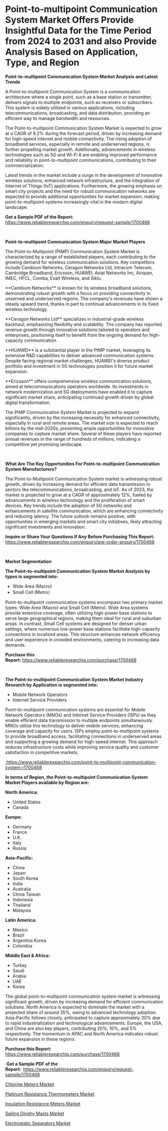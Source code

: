 <p><h1>Point-to-multipoint Communication System Market Offers Provide Insightful Data for the Time Period from 2024 to 2031 and also Provide Analysis Based on Application, Type, and Region</h1></p><p><strong>Point-to-multipoint Communication System Market Analysis and Latest Trends</strong></p>
<p><p>A Point-to-multipoint Communication System is a communication architecture where a single point, such as a base station or transmitter, delivers signals to multiple endpoints, such as receivers or subscribers. This system is widely utilized in various applications, including telecommunications, broadcasting, and data distribution, providing an efficient way to manage bandwidth and resources.</p><p>The Point-to-multipoint Communication System Market is expected to grow at a CAGR of 9.2% during the forecast period, driven by increasing demand for high-speed internet and mobile connectivity. The rising adoption of broadband services, especially in remote and underserved regions, is further propelling market growth. Additionally, advancements in wireless technologies such as 5G and Wi-Fi 6 are enabling improved performance and reliability in point-to-multipoint communications, contributing to their commercialization.</p><p>Latest trends in the market include a surge in the development of innovative wireless solutions, enhanced network infrastructure, and the integration of Internet of Things (IoT) applications. Furthermore, the growing emphasis on smart city projects and the need for robust communication networks are expected to provide additional opportunities for market expansion, making point-to-multipoint systems increasingly vital in the modern digital landscape.</p></p>
<p><strong>Get a Sample PDF of the Report:&nbsp;</strong> <a href="https://www.reliableresearchiq.com/enquiry/request-sample/1700468?utm_campaign=1611&utm_medium=2&utm_source=Github&utm_content=ia&utm_term=21102024&utm_id=point-to-multipoint-communication-system">https://www.reliableresearchiq.com/enquiry/request-sample/1700468</a></p>
<p>&nbsp;</p>
<p><strong>Point-to-multipoint Communication System Major Market Players</strong></p>
<p><p>The Point-to-Multipoint (PtMP) Communication System Market is characterized by a range of established players, each contributing to the growing demand for wireless communication solutions. Key competitors include Cambium Networks, Ceragon Networks Ltd, Intracom Telecom, Cambridge Broadband, Ericsson, HUAWEI, Aviat Networks Inc, Airspan, IMEC, HFCL, Comba, Exalt Wireless, and Siklu.</p><p>**Cambium Networks** is known for its wireless broadband solutions, demonstrating robust growth with a focus on providing connectivity in unserved and underserved regions. The company's revenues have shown a steady upward trend, thanks in part to continual advancements in its fixed wireless technology.</p><p>**Ceragon Networks Ltd** specializes in industrial-grade wireless backhaul, emphasizing flexibility and scalability. The company has reported revenue growth through innovative solutions tailored to operators and enterprises, positioning itself to benefit from the ongoing demand for high-capacity communication.</p><p>**HUAWEI** is a substantial player in the PtMP market, leveraging its extensive R&D capabilities to deliver advanced communication systems. Despite facing regional market challenges, HUAWEI's diverse product portfolio and investment in 5G technologies position it for future market expansion.</p><p>**Ericsson** offers comprehensive wireless communication solutions, aimed at telecommunications operators worldwide. Its investments in network modernization and 5G deployments have enabled it to capture significant market share, anticipating continued growth driven by global digital transformation.</p><p>The PtMP Communication System Market is projected to expand significantly, driven by the increasing necessity for enhanced connectivity, especially in rural and remote areas. The market size is expected to reach billions by the mid-2020s, presenting ample opportunities for innovative companies to capture market share. Several of these players have reported annual revenues in the range of hundreds of millions, indicating a competitive yet promising landscape.</p></p>
<p>&nbsp;</p>
<p><strong>What Are The Key Opportunities For Point-to-multipoint Communication System Manufacturers?</strong></p>
<p><p>The Point-to-Multipoint Communication System market is witnessing robust growth, driven by increasing demand for efficient data transmission in sectors like telecommunications, broadcasting, and IoT. As of 2023, the market is projected to grow at a CAGR of approximately 12%, fueled by advancements in wireless technology and the proliferation of smart devices. Key trends include the adoption of 5G networks and enhancements in satellite communication, which are enhancing connectivity and reducing latency. The future outlook remains positive, with opportunities in emerging markets and smart city initiatives, likely attracting significant investments and innovation.</p></p>
<p><strong>Inquire or Share Your Questions If Any Before Purchasing This Report:</strong> <a href="https://www.reliableresearchiq.com/enquiry/pre-order-enquiry/1700468?utm_campaign=1611&utm_medium=2&utm_source=Github&utm_content=ia&utm_term=21102024&utm_id=point-to-multipoint-communication-system">https://www.reliableresearchiq.com/enquiry/pre-order-enquiry/1700468</a></p>
<p>&nbsp;</p>
<p><strong>Market Segmentation</strong></p>
<p><strong>The Point-to-multipoint Communication System Market Analysis by types is segmented into:</strong></p>
<p><ul><li>Wide Area (Macro)</li><li>Small Cell (Metro）</li></ul></p>
<p><p>Point-to-multipoint communication systems encompass two primary market types: Wide Area (Macro) and Small Cell (Metro). Wide Area systems provide extensive coverage, often utilizing high-power base stations to serve large geographical regions, making them ideal for rural and suburban areas. In contrast, Small Cell systems are designed for denser urban settings, where numerous low-power base stations facilitate high-capacity connections in localized areas. This structure enhances network efficiency and user experience in crowded environments, catering to increasing data demands.</p></p>
<p><strong>Purchase this Report:&nbsp;</strong><a href="https://www.reliableresearchiq.com/purchase/1700468?utm_campaign=1611&utm_medium=2&utm_source=Github&utm_content=ia&utm_term=21102024&utm_id=point-to-multipoint-communication-system">https://www.reliableresearchiq.com/purchase/1700468</a></p>
<p>&nbsp;</p>
<p><strong>The Point-to-multipoint Communication System Market Industry Research by Application is segmented into:</strong></p>
<p><ul><li>Mobile Network Operators</li><li>Internet Service Providers</li></ul></p>
<p><p>Point-to-multipoint communication systems are essential for Mobile Network Operators (MNOs) and Internet Service Providers (ISPs) as they enable efficient data transmission to multiple endpoints simultaneously. MNOs utilize this technology to deliver mobile services, enhancing coverage and capacity for users. ISPs employ point-to-multipoint systems to provide broadband access, facilitating connections in underserved areas and supporting a growing demand for high-speed internet. This approach reduces infrastructure costs while improving service quality and customer satisfaction in competitive markets.</p></p>
<p><a href="https://www.reliableresearchiq.com/point-to-multipoint-communication-system-r1700468?utm_campaign=1611&utm_medium=2&utm_source=Github&utm_content=ia&utm_term=21102024&utm_id=point-to-multipoint-communication-system">&nbsp;https://www.reliableresearchiq.com/point-to-multipoint-communication-system-r1700468</a></p>
<p><strong>In terms of Region, the Point-to-multipoint Communication System Market Players available by Region are:</strong></p>
<p>
    <p> <strong> North America: </strong>
        <ul>
            <li>United States</li>
            <li>Canada</li>
        </ul>
        </p> 
    <p> <strong> Europe: </strong>
        <ul>
            <li>Germany</li>
            <li>France</li>
            <li>U.K.</li>
            <li>Italy</li>
            <li>Russia</li>
        </ul>
        </p> 
    <p> <strong> Asia-Pacific: </strong>
        <ul>
            <li>China</li>
            <li>Japan</li>
            <li>South Korea</li>
            <li>India</li>
            <li>Australia</li>
            <li>China Taiwan</li>
            <li>Indonesia</li>
            <li>Thailand</li>
            <li>Malaysia</li>
        </ul>
        </p> 
    <p> <strong> Latin America: </strong>
        <ul>
            <li>Mexico</li>
            <li>Brazil</li>
            <li>Argentina Korea</li>
            <li>Colombia</li>
        </ul>
        </p> 
    <p> <strong> Middle East & Africa: </strong>
        <ul>
            <li>Turkey</li>
            <li>Saudi</li>
            <li>Arabia</li>
            <li>UAE</li>
            <li>Korea</li>
        </ul>
    </p>
    </p>
<p><p>The global point-to-multipoint communication system market is witnessing significant growth, driven by increasing demand for efficient communication solutions. North America is expected to dominate the market with a projected share of around 35%, owing to advanced technology adoption. Asia-Pacific follows closely, anticipated to capture approximately 30% due to rapid industrialization and technological advancements. Europe, the USA, and China are also key players, contributing 20%, 10%, and 5% respectively. The momentum in APAC and North America indicates robust future expansion in these regions.</p></p>
<p><strong>Purchase this Report: </strong><a href="https://www.reliableresearchiq.com/purchase/1700468?utm_campaign=1611&utm_medium=2&utm_source=Github&utm_content=ia&utm_term=21102024&utm_id=point-to-multipoint-communication-system">https://www.reliableresearchiq.com/purchase/1700468</a></p>
<p>&nbsp;<strong>Get a Sample PDF of the Report:&nbsp;&nbsp;</strong><a href="https://www.reliableresearchiq.com/enquiry/request-sample/1700468?utm_campaign=1611&utm_medium=2&utm_source=Github&utm_content=ia&utm_term=21102024&utm_id=point-to-multipoint-communication-system">https://www.reliableresearchiq.com/enquiry/request-sample/1700468</a></p>
<p><strong></strong></p>
<p><p><a href="https://www.linkedin.com/pulse/emerging-chlorine-meters-market-opportunities-analysis-investors-jd50e?utm_campaign=1611&utm_medium=2&utm_source=Github&utm_content=ia&utm_term=21102024&utm_id=point-to-multipoint-communication-system">Chlorine Meters Market</a></p><p><a href="https://www.linkedin.com/pulse/global-platinum-resistance-thermometers-industry-analysis-baote?utm_campaign=1611&utm_medium=2&utm_source=Github&utm_content=ia&utm_term=21102024&utm_id=point-to-multipoint-communication-system">Platinum Resistance Thermometers Market</a></p><p><a href="https://www.linkedin.com/pulse/insulation-resistance-meters-market-analysis-report-global-8plwe?utm_campaign=1611&utm_medium=2&utm_source=Github&utm_content=ia&utm_term=21102024&utm_id=point-to-multipoint-communication-system">Insulation Resistance Meters Market</a></p><p><a href="https://www.linkedin.com/pulse/sailing-dinghy-masts-market-forecasts-trends-impact-analysis-bqzje?utm_campaign=1611&utm_medium=2&utm_source=Github&utm_content=ia&utm_term=21102024&utm_id=point-to-multipoint-communication-system">Sailing Dinghy Masts Market</a></p><p><a href="https://www.linkedin.com/pulse/electrostatic-separators-market-consolidation-impact-structure-ms14e?utm_campaign=1611&utm_medium=2&utm_source=Github&utm_content=ia&utm_term=21102024&utm_id=point-to-multipoint-communication-system">Electrostatic Separators Market</a></p></p>